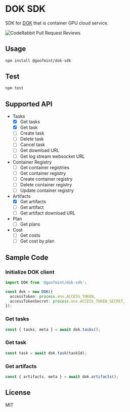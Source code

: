 # DOK SDK

SDK for [DOK](https://www.sakura.ad.jp/koukaryoku-dok/) that is container GPU cloud service.

![CodeRabbit Pull Request Reviews](https://img.shields.io/coderabbit/prs/github/goofmint/dok-js?utm_source=oss&utm_medium=github&utm_campaign=goofmint%2Fdok-js&labelColor=171717&color=FF570A&link=https%3A%2F%2Fcoderabbit.ai&label=CodeRabbit+Reviews)

## Usage

```bash
npm install @goofmint/dok-sdk
```

## Test

```bash
npm test
```

## Supported API

- Tasks
  - [x] Get tasks
  - [x] Get task
  - [ ] Create task
  - [ ] Delete task
  - [ ] Cancel task
  - [ ] Get download URL
  - [ ] Get log stream websocket URL
- Container Registry
  - [ ] Get container registries
  - [ ] Get container registry
  - [ ] Create container registry
  - [ ] Delete container registry
  - [ ] Update container registry
- Artifacts
  - [x] Get artifacts
  - [ ] Get artifact
  - [ ] Get artifact download URL
- Plan
  - [ ] Get plans
- Cost
  - [ ] Get costs
  - [ ] Get cost by plan

## Sample Code

### Initialize DOK client

```ts
import DOK from '@goofmint/dok-sdk';

const dok = new DOK({
  accessToken: process.env.ACCESS_TOKEN,
  accessTokenSecret: process.env.ACCESS_TOKEN_SECRET,
});
```

### Get tasks

```ts
const { tasks, meta } = await dok.tasks();
```

### Get task

```ts
const task = await dok.task(taskId);
```

### Get artifacts

```ts
const { artifacts, meta } = await dok.artifacts();
```

## License

MIT

